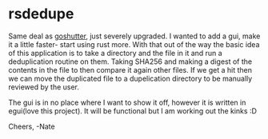 # rsdedupe

Same deal as [goshutter](https://github.com/justnat3/goshutter), just severely upgraded. I wanted to add a gui, make it a little faster- start using rust more. 
With that out of the way the basic idea of this application is to take a directory and the file in it and run a deduplication routine on them. Taking SHA256 and making
a digest of the contents in the file to then compare it again other files. If we get a hit then we can move the duplicated file to a dupelication directory to be manually
reviewed by the user. 

The gui is in no place where I want to show it off, however it is written in egui(love this project). It will be functional but I am working out the kinks :D 


Cheers,
-Nate
